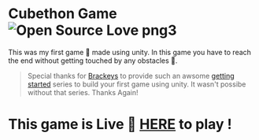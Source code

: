 # Cubethon Game ![Open Source Love png3](https://badges.frapsoft.com/os/v3/open-source.png?v=103)

This was my first game 🎲 made using unity. In this game you have to reach the end without getting touched by any obstacles 🚫.

> Special thanks for [Brackeys](https://www.youtube.com/channel/UCYbK_tjZ2OrIZFBvU6CCMiA) to provide such an awsome [getting started](https://www.youtube.com/watch?v=j48LtUkZRjU&list=PLPV2KyIb3jR5QFsefuO2RlAgWEz6EvVi6) series to build your first game using unity. It wasn't possibe without that series. Thanks Again!


# This game is Live 🔴 [HERE](https://salty-beach-15648.herokuapp.com/) to play !
